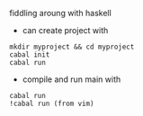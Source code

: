 fiddling aroung with haskell

- can create project with

```shell
mkdir myproject && cd myproject
cabal init
cabal run
```

- compile and run main with

```shell
cabal run
!cabal run (from vim)
```
